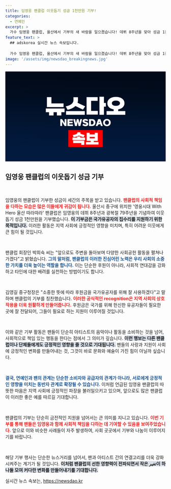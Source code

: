 ```yaml
---
title: 임영웅 팬클럽 이웃돕기 성금 1천만원 기부!
categories:
  - 연예인
excerpt: >
  가수 임영웅 팬클럽, 울산에서 기부의 새 바람을 일으켰습니다! 데뷔 8주년을 맞아 성금 1천만원을 기부해 국가유공자 집수리 지원에 나섰는데요. 감동적인 이야기를 확인해보세요!
feature_text: >
  ## adskorea 실시간 뉴스 속보입니다.

  가수 임영웅 팬클럽, 울산에서 기부의 새 바람을 일으켰습니다! 데뷔 8주년을 맞아 성금 1천만원을 기부해 국가유공자 집수리 지원에 나섰는데요. 감동적인 이야기를 확인해보세요!
image: '/assets/img/newsdao_breakingnews.jpg'
---
```


<p><img src="/assets/img/newsdao_breakingnews.jpg" alt="adskorea 속보" /></p>

<h2 data-ke-size="size26">임영웅 팬클럽의 이웃돕기 성금 기부</h2>

<p data-ke-size="size16">&nbsp;</p>

<p>임영웅의 팬클럽이 기부한 성금이 세간의 주목을 받고 있습니다. <b><span style="color: #ee2323;">팬클럽의 사회적 책임을 다하는 모습은 많은 이들에게 귀감이 됩니다.</span></b> 울산시 중구에 위치한 '영웅시대 With Hero 울산 따라따라' 팬클럽은 임영웅의 데뷔 8주년과 광복절 79주년을 기념하여 이웃돕기 성금 1천만원을 기부했습니다. <b><span style="background-color: #21538527;">이 기부금은 국가유공자의 집수리를 지원하기 위한 목적입니다.</span></b> 이러한 활동은 지역 사회에 긍정적인 영향을 미치며, 특히 어려운 이웃에게 큰 힘이 될 것입니다. </p>

<p data-ke-size="size16">&nbsp;</p>

<p>팬클럽 회장인 박희숙 씨는 "앞으로도 주변을 돌아보며 다양한 사회공헌 활동을 펼쳐나가겠다"고 밝혔습니다. <b><span style="color: #1a5490;">그의 말처럼, 팬클럽의 이러한 진심어린 노력은 우리 사회의 소중한 가치를 더욱 높이는 역할을 합니다.</span></b> 이는 단순한 후원이 아니라, 사회적 연대감을 강화하고 타인에 대한 배려를 실천하는 방법이기도 합니다.</p>

<p data-ke-size="size16">&nbsp;</p>

<p>김영길 중구청장은 "소중한 뜻에 따라 후원금을 국가유공자를 위해 잘 사용하겠다"고 말하며 팬클럽의 기부를 칭찬했습니다. <b><span style="color: #ee2323;">이러한 공식적인 recognition은 지역 사회의 상호 작용을 더욱 원활하게 만들어줍니다.</span></b> 후원금은 국가를 위해 헌신한 유공자들이 필요한 곳에 잘 전달되어, 그들이 필요로 하는 지원이 이루어질 것입니다. </p>

<p data-ke-size="size16">&nbsp;</p>

<p>이와 같은 기부 활동은 팬들이 단순히 아티스트의 음악이나 활동을 소비하는 것을 넘어, 사회적으로 책임 있는 행동을 한다는 점에서 그 의미가 깊습니다. <b><span style="background-color: #21538527;">이런 행보는 다른 팬클럽이나 단체들에게도 긍정적인 영향을 줄 것으로 기대됩니다.</span></b> 팬들의 사랑과 지원이 사회에 긍정적인 변화를 만들어내는 것, 그것이 바로 문화와 예술이 가진 힘이 아닐까 싶습니다.</p>

<p data-ke-size="size16">&nbsp;</p>

<p><b><span style="color: #1a5490;">결국, 연예인과 팬의 관계는 단순한 소비자와 공급자의 관계가 아니라, 서로에게 긍정적인 영향을 미치는 동반자 관계로 확장될 수 있습니다.</span></b> 이처럼 언급된 임영웅 팬클럽의 따뜻한 마음은 지역 사회에 긍정적인 파장을 불러일으키고 있으며, 앞으로도 많은 팬클럽이 이러한 좋은 예를 따르길 기대합니다.</p>

<p data-ke-size="size16">&nbsp;</p>

<p>팬클럽의 기부는 단순히 금전적인 지원을 넘어서는 큰 의미를 지니고 있습니다. <b><span style="color: #ee2323;">이번 기부를 통해 팬들은 임영웅과 함께 사회적 책임을 다하는 데 기여할 수 있음을 보여주었습니다.</span></b> 앞으로 이와 비슷한 사례들이 자주 발생하여, 사회 곳곳에서 기부와 나눔이 이루어지기를 바랍니다. </p>

<p data-ke-size="size16">&nbsp;</p>

<p>해당 기부 행사는 단순한 뉴스거리를 넘어서, 팬과 아티스트 간의 연결고리를 더욱 강화시켜주는 계기가 될 것입니다. <b><span style="background-color: #21538527;">이처럼 팬클럽의 선한 영향력이 전파되면서 작은 تغير이 하나둘 모여 커다란 변화를 만들어내기를 기대합니다.</span></b></p>
실시간 뉴스 속보는, <a href="https://newsdao.kr" rel="dofollow">https://newsdao.kr</a>


